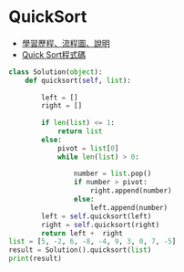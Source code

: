 # QuickSort
* [學習歷程、流程圖、說明](https://github.com/hans0517/hans/blob/master/HW1/QuickSort%E5%AD%B8%E7%BF%92%E6%AD%B7%E7%A8%8B%E3%80%81%E6%B5%81%E7%A8%8B%E5%9C%96%E3%80%81%E8%AA%AA%E6%98%8E.ipynb)
* [Quick Sort程式碼](https://github.com/hans0517/hans/blob/master/HW1/quick_sort_06170234.py)
```python
class Solution(object):
    def quicksort(self, list):
        
        left = []
        right = []
        
        if len(list) <= 1:
            return list
        else:
            pivot = list[0]
            while len(list) > 0:
                
                number = list.pop()
                if number > pivot:
                    right.append(number)
                else:
                    left.append(number)
        left = self.quicksort(left)
        right = self.quicksort(right)
        return left +  right
list = [5, -2, 6, -8, -4, 9, 3, 0, 7, -5]
result = Solution().quicksort(list)
print(result)
```
